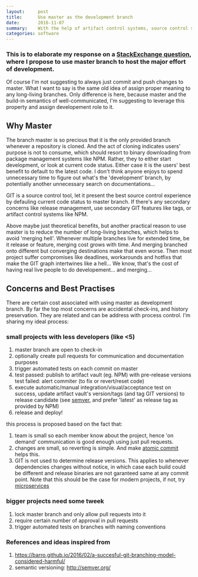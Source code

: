 ```yaml
---
layout:     post
title:      Use master as the development branch
date:       2016-11-07
summary:    With the help of artifact control systems, source control systems are relieved from the burden of version control these days and development straight on master branch become the choice once again.
categories: software
---
```


### This is to elaborate my response on a [StackExchange question](http://softwareengineering.stackexchange.com/questions/223400/when-should-i-stop-committing-to-master-on-new-projects), where I propose to use master branch to host the major effort of development.

Of course I'm not suggesting to always just commit and push changes to master. What I want to say is the same old idea of assign proper meaning to any long-living branches. Only difference is here, because master and the build-in semantics of well-communicated, I'm suggesting to leverage this property and assign developement role to it.

## Why Master

The branch master is so precious that it is the only provided branch whenever a repository is cloned. And the act of cloning indicates users' purpose is not to consume, which should resort to binary downloading from package management systems like NPM. Rather, they to either start development, or look at current code status. Either case it is the users' best benefit to default to the latest code. I don't think anyone enjoys to spend unnecessary time to figure out what's the 'development' branch, by potentially another unnecessary search on documentations...

GIT is a source control tool, let it present the best source control experience by defauling current code status to master branch. If there's any secondary concerns like release management, use secondary GIT features like tags, or artifact control systems like NPM.

Above maybe just theoretical benefits, but another practical reason to use master is to reduce the number of long-living branches, which helps to avoid 'merging hell'. Whenever multiple branches live for extended time, be it release or feature, merging cost grows with time. And merging branched onto different but converging destinations make that even worse. Then most project suffer compromises like deadlines, workarounds and hotfixs that make the GIT graph intertwines like a hell... We know, that's the cost of having real live people to do developement... and merging...

## Concerns and Best Practises

There are certain cost associated with using master as development branch. By far the top most concerns are accidental check-ins, and history preservation. They are related and can be address with process control. I'm sharing my ideal process:

### small projects with less developers (like <5)
1. master branch are open to check-in
2. optionally create pull requests for communication and documentation purposes
3. trigger automated tests on each commit on master
4. test passed: publish to artifact vault (eg. NPM) with pre-release versions
   test failed: alert commiter (to fix or revert/reset code)
5. execute automatic/manual integration/visual/acceptance test on success, update artifact vault's version/tags (and tag GIT versions) to release candidate (see [semver](http://semver.org/), and prefer 'latest' as release tag as provided by NPM)
6. release and deploy!

this process is proposed based on the fact that:
1. team is small so each member know about the project, hence 'on demand' communication is good enough using just pull requests.
2. changes are small, so reverting is simple. And make [atomic commit](https://en.wikipedia.org/wiki/Atomic_commit) helps this.
3. GIT is not used to determine release versions. This applies to whenever dependencies changes without notice, in which case each build could be different and release binaries are not garanteed same at any commit point.
Note that this should be the case for modern projects, if not, try [microservices](https://en.wikipedia.org/wiki/Microservices)

### bigger projects need some tweek
1. lock master branch and only allow pull requests into it
2. require certain number of approval in pull requests
3. trigger automated tests on branches with naming conventions

### References and ideas inspired from
1. https://barro.github.io/2016/02/a-succesful-git-branching-model-considered-harmful/
2. semantic versioning: http://semver.org/
